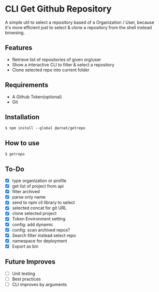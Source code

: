 # CLI Get Github Repository

A simple util to select a repository based of a Organization / User, because it's more efficient just to select & clone a repository from the shell instead browsing.

## Features

- Retrieve list of repositories of given org/user
- Show a interactive CLI to filter & select a repository
- Clone selected repo into current folder

## Requirements

- A Github Token(optional)
- Git

## Installation

```shell
$ npm install --global @arnat/getrepo
```

## How to use

```shell
$ getrepo 
```

## To-Do

- [x] type organization or profile
- [x] get list of project from api
- [x] filter archived
- [x] parse only name
- [x] send to npm cli library to select
- [x] selected concat for git URL
- [x] clone selected project
- [x] Token Environment setting
- [x] config: add dynamic
- [x] config: scan archived repos?
- [x] Search filter instead select repo
- [x] namespace for deployment
- [x] Export as bin

## Future Improves

- [ ] Unit testing
- [ ] Best practices
- [ ] CLI improves by arguments

